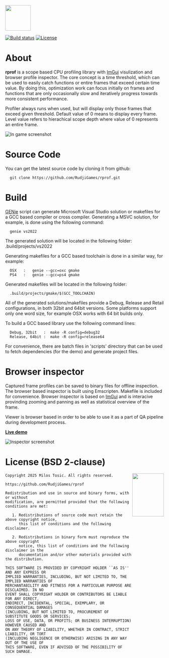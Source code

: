 <img height="81" src="https://rudji.com/rudji_games_logo_bright.svg"/>

[![Build status](https://ci.appveyor.com/api/projects/status/0498ey79muxvrh9t?svg=true)](https://ci.appveyor.com/project/milostosic/rprof-fbbqv)
[![License](https://img.shields.io/badge/license-BSD--2%20clause-blue.svg)](https://github.com/RudjiGames/rprof/blob/master/LICENSE)

About
======

**rprof** is a scope based CPU profiling library with [ImGui](https://github.com/ocornut/imgui) visulization and browser profile inspector. The core concept is a time threshold, which can be used to easily catch functions or entire frames that exceed certain time value. By doing this, optimization work can focus initially on frames and functions that are only occasionally slow and iteratively progress towards more consistent performance.

Profiler always runs when used, but will display only those frames that exceed given threshold. Default value of 0 means to display every frame. Level value refers to hierachical scope depth where value of 0 represents an entire frame.

![In game screenshot](https://github.com/RudjiGames/rprof/blob/master/img/rprof_vis.jpg) 

Source Code
======

You can get the latest source code by cloning it from github:

      git clone https://github.com/RudjiGames/rprof.git 

Build
======

[GENie](https://github.com/bkaradzic/GENie) script can generate Microsoft Visual Studio solution or makefiles for a GCC based compiler or cross compiler. Generating a MSVC
solution, for example, is done using the following command:

      genie vs2022

The generated solution will be located in the following folder:
   .build/projects/vs2022

Generating makefiles for a GCC based toolchain is done in a similar way, for
example:

      OSX   :   genie --gcc=oxc gmake
      PS4   :   genie --gcc=ps4 gmake

Generated makefiles will be located in the following folder:

      .build/projects/gmake/$(GCC_TOOLCHAIN)

All of the generated solutions/makefiles provide a Debug, Release and Retail configurations,
in both 32bit and 64bit versions. Some platforms support only one word size, for 
example OSX works with 64 bit builds only.

To build a GCC based library use the following command lines:

      Debug, 32bit   :  make -R config=debug32
      Release, 64bit :  make -R config=release64

For convenience, there are batch files in 'scripts' directory that can be used to fetch dependencies (for the demo) and generate project files.

Browser inspector
======

Captured frame profiles can be saved to binary files for offline inspection.
The browser based inspector is built using Emscripten. Makefile is included for convenience.
Browser inspector is based on [ImGui](https://github.com/ocornut/imgui) and is interacive provinding zooming and panning as well as statistical overview of the frame.  

Viewer is browser based in order to be able to use it as a part of QA pipeline during development process.  

[**Live demo**](https://rudji.com/rprof/rprof.html?path=https://rudji.com/rprof/&file=capture.rprofm)

![Inspector screenshot](https://github.com/milostosic/rprof/blob/master/img/rprof_browser.gif) 


License (BSD 2-clause)
======

<a href="http://opensource.org/licenses/BSD-2-Clause" target="_blank">
<img align="right" src="https://opensource.org/wp-content/uploads/2022/10/osi-badge-dark.svg" width="100" height="137">
</a>

	Copyright 2025 Milos Tosic. All rights reserved.
	
	https://github.com/RudjiGames/rprof
	
	Redistribution and use in source and binary forms, with or without
	modification, are permitted provided that the following conditions are met:
	
	   1. Redistributions of source code must retain the above copyright notice,
	      this list of conditions and the following disclaimer.
	
	   2. Redistributions in binary form must reproduce the above copyright
	      notice, this list of conditions and the following disclaimer in the
	      documentation and/or other materials provided with the distribution.
	
	THIS SOFTWARE IS PROVIDED BY COPYRIGHT HOLDER ``AS IS'' AND ANY EXPRESS OR
	IMPLIED WARRANTIES, INCLUDING, BUT NOT LIMITED TO, THE IMPLIED WARRANTIES OF
	MERCHANTABILITY AND FITNESS FOR A PARTICULAR PURPOSE ARE DISCLAIMED. IN NO
	EVENT SHALL COPYRIGHT HOLDER OR CONTRIBUTORS BE LIABLE FOR ANY DIRECT,
	INDIRECT, INCIDENTAL, SPECIAL, EXEMPLARY, OR CONSEQUENTIAL DAMAGES
	(INCLUDING, BUT NOT LIMITED TO, PROCUREMENT OF SUBSTITUTE GOODS OR SERVICES;
	LOSS OF USE, DATA, OR PROFITS; OR BUSINESS INTERRUPTION) HOWEVER CAUSED AND
	ON ANY THEORY OF LIABILITY, WHETHER IN CONTRACT, STRICT LIABILITY, OR TORT
	(INCLUDING NEGLIGENCE OR OTHERWISE) ARISING IN ANY WAY OUT OF THE USE OF
	THIS SOFTWARE, EVEN IF ADVISED OF THE POSSIBILITY OF SUCH DAMAGE. 
